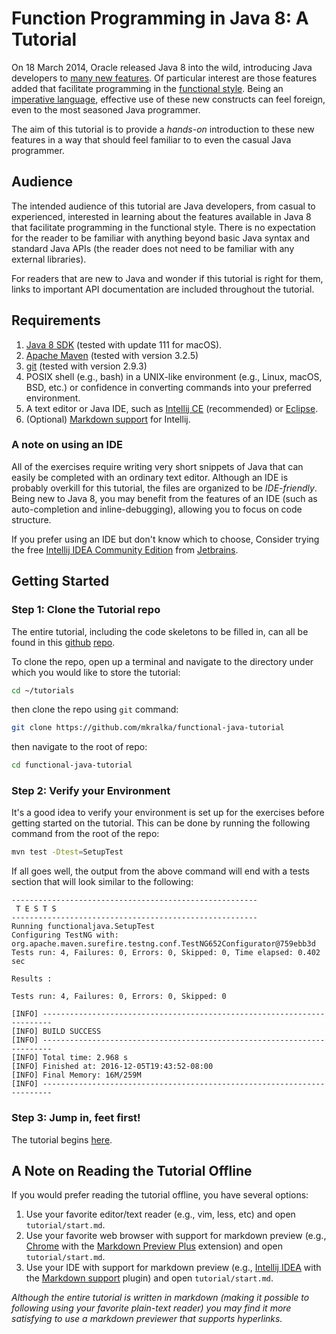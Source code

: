 # Function Programming in Java 8: A Tutorial

On 18 March 2014, Oracle released Java 8 into the wild, introducing Java
developers to
[many new features](http://www.oracle.com/technetwork/java/javase/8-whats-new-2157071.html).
Of particular interest are those features added that facilitate programming in
the [functional style](https://en.wikipedia.org/wiki/Functional_programming).
Being an
[imperative language](https://en.wikipedia.org/wiki/Imperative_programming),
effective use of these new constructs can feel foreign, even to the most
seasoned Java programmer.

The aim of this tutorial is to provide a *hands-on* introduction to these new
features in a way that should feel familiar to to even the casual Java
programmer.

## Audience
The intended audience of this tutorial are Java developers, from casual to
experienced, interested in learning about the features available in Java 8 that
facilitate programming in the functional style. There is no expectation for the
reader to be familiar with anything beyond basic Java syntax and standard Java
APIs (the reader does not need to be familiar with any external libraries).

For readers that are new to Java and wonder if this tutorial is right for them,
links to important API documentation are included throughout the tutorial.

## Requirements

1. [Java 8 SDK](http://www.oracle.com/technetwork/java/javase/downloads/jdk8-downloads-2133151.html)
   (tested with update 111 for macOS).
2. [Apache Maven](https://maven.apache.org/) (tested with version 3.2.5)
3. [git](https://git-scm.com/) (tested with version 2.9.3)
4. POSIX shell (e.g., bash) in a UNIX-like environment (e.g., Linux, macOS, BSD,
   etc.) or confidence in converting commands into your preferred environment.
5. A text editor or Java IDE, such as
   [Intellij CE](https://www.jetbrains.com/idea/) (recommended) or
   [Eclipse](https://eclipse.org/).
6. (Optional) [Markdown support](https://plugins.jetbrains.com/plugin/7793) for
   Intellij.

### A note on using an IDE

All of the exercises require writing very short snippets of Java that can easily
be completed with an ordinary text editor. Although an IDE is probably overkill
for this tutorial, the files are organized to be *IDE-friendly*. Being new to
Java 8, you may benefit from the features of an IDE (such as auto-completion and
inline-debugging), allowing you to focus on code structure.

If you prefer using an IDE but don't know which to choose, Consider trying the
free [Intellij IDEA Community Edition](https://www.jetbrains.com/idea/) from
[Jetbrains](https://www.jetbrains.com/).

## Getting Started

### Step 1: Clone the Tutorial repo

The entire tutorial, including the code skeletons to be filled in, can all be
found in this [github](https://github.com/)
[repo](https://github.com/mkralka/functional-java-tutorial).

To clone the repo, open up a terminal and navigate to the directory under which
you would like to store the tutorial:

``` bash
cd ~/tutorials
```

then clone the repo using `git` command:

``` bash
git clone https://github.com/mkralka/functional-java-tutorial
```

then navigate to the root of repo:

``` bash
cd functional-java-tutorial
```

### Step 2: Verify your Environment

It's a good idea to verify your environment is set up for the exercises before
getting started on the tutorial. This can be done by running the following
command from the root of the repo:

``` bash
mvn test -Dtest=SetupTest
```

If all goes well, the output from the above command will end with a tests
section that will look similar to the following:

```
-------------------------------------------------------
 T E S T S
-------------------------------------------------------
Running functionaljava.SetupTest
Configuring TestNG with: org.apache.maven.surefire.testng.conf.TestNG652Configurator@759ebb3d
Tests run: 4, Failures: 0, Errors: 0, Skipped: 0, Time elapsed: 0.402 sec

Results :

Tests run: 4, Failures: 0, Errors: 0, Skipped: 0

[INFO] ------------------------------------------------------------------------
[INFO] BUILD SUCCESS
[INFO] ------------------------------------------------------------------------
[INFO] Total time: 2.968 s
[INFO] Finished at: 2016-12-05T19:43:52-08:00
[INFO] Final Memory: 16M/259M
[INFO] ------------------------------------------------------------------------
```

### Step 3: Jump in, feet first!

The tutorial begins [here](tutorial/start.md).

## A Note on Reading the Tutorial Offline

If you would prefer reading the tutorial offline, you have several options:

1. Use your favorite editor/text reader (e.g., vim, less, etc) and open
   `tutorial/start.md`.
2. Use your favorite web browser with support for markdown preview (e.g.,
   [Chrome](https://www.google.com/chrome) with the
   [Markdown Preview Plus](https://chrome.google.com/webstore/detail/markdown-preview-plus/febilkbfcbhebfnokafefeacimjdckgl)
   extension) and open `tutorial/start.md`.
3. Use your IDE with support for markdown preview (e.g.,
   [Intellij IDEA](https://www.jetbrains.com/idea/) with the
   [Markdown support](https://plugins.jetbrains.com/plugin/7793) plugin) and
   open `tutorial/start.md`.

*Although the entire tutorial is written in markdown (making it possible to
following using your favorite plain-text reader) you may find it more satisfying
to use a markdown previewer that supports hyperlinks.*

